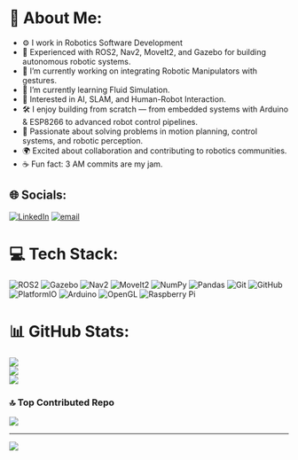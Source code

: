 # 💫 About Me:
- ⚙️ I work in Robotics Software Development
- 🤖 Experienced with ROS2, Nav2, MoveIt2, and Gazebo for building autonomous robotic systems.
- 🔭 I’m currently working on integrating Robotic Manipulators with gestures.
- 🌱 I’m currently learning Fluid Simulation.
- 📡 Interested in AI, SLAM, and Human-Robot Interaction.
- 🛠️ I enjoy building from scratch — from embedded systems with Arduino & ESP8266 to advanced robot control pipelines.
- 🎯 Passionate about solving problems in motion planning, control systems, and robotic perception.  
- 🌍 Excited about collaboration and contributing to robotics communities.  
- ☕ Fun fact: 3 AM commits are my jam.

## 🌐 Socials:
[![LinkedIn](https://img.shields.io/badge/LinkedIn-%230077B5.svg?logo=linkedin&logoColor=white)](https://linkedin.com/in/linkedin.com/in/kosk/) [![email](https://img.shields.io/badge/Email-D14836?logo=gmail&logoColor=white)](mailto:khandelwalkostubh@gmail.com) 

# 💻 Tech Stack:
![ROS2](https://img.shields.io/badge/ros2-%23231F20.svg?style=for-the-badge&logo=ros&logoColor=white) 
![Gazebo](https://img.shields.io/badge/gazebo-%23F7B500.svg?style=for-the-badge&logo=gazebo&logoColor=white) 
![Nav2](https://img.shields.io/badge/nav2-%2300A3E0.svg?style=for-the-badge&logo=ros&logoColor=white) 
![MoveIt2](https://img.shields.io/badge/moveit2-%23FF4081.svg?style=for-the-badge&logo=ros&logoColor=white) 
![NumPy](https://img.shields.io/badge/numpy-%23013243.svg?style=for-the-badge&logo=numpy&logoColor=white) 
![Pandas](https://img.shields.io/badge/pandas-%23150458.svg?style=for-the-badge&logo=pandas&logoColor=white) 
![Git](https://img.shields.io/badge/git-%23F05033.svg?style=for-the-badge&logo=git&logoColor=white) 
![GitHub](https://img.shields.io/badge/github-%23121011.svg?style=for-the-badge&logo=github&logoColor=white) 
![PlatformIO](https://img.shields.io/badge/PlatformIO-%23222.svg?style=for-the-badge&logo=platformio&logoColor=%23f5822a) 
![Arduino](https://img.shields.io/badge/-Arduino-00979D?style=for-the-badge&logo=Arduino&logoColor=white) 
![OpenGL](https://img.shields.io/badge/OpenGL-white?logo=OpenGL&style=for-the-badge) 
![Raspberry Pi](https://img.shields.io/badge/-Raspberry_Pi-C51A4A?style=for-the-badge&logo=Raspberry-Pi)

# 📊 GitHub Stats:
![](https://github-readme-stats.vercel.app/api?username=exMachina316&theme=radical&hide_border=true&include_all_commits=false&count_private=false)<br/>
![](https://nirzak-streak-stats.vercel.app/?user=exMachina316&theme=radical&hide_border=true)<br/>
![](https://github-readme-stats.vercel.app/api/top-langs/?username=exMachina316&theme=radical&hide_border=true&include_all_commits=false&count_private=false&layout=compact)

### 🔝 Top Contributed Repo
![](https://github-contributor-stats.vercel.app/api?username=exMachina316&limit=5&theme=dark&combine_all_yearly_contributions=true)

---
[![](https://visitcount.itsvg.in/api?id=exMachina316&icon=0&color=0)](https://visitcount.itsvg.in)
